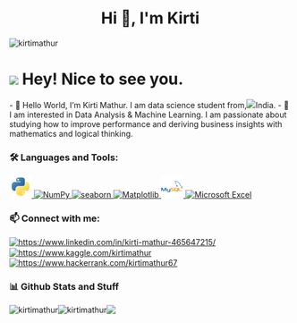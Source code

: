 <h1 align="center">Hi 👋, I'm Kirti</h1>

<p align="left"> <img src="https://komarev.com/ghpvc/?username=kirtimathur&label=Profile%20views&color=0e75b6&style=flat" alt="kirtimathur" /> </p>
<h1><img src="https://emojis.slackmojis.com/emojis/images/1531849430/4246/blob-sunglasses.gif?1531849430" width="30"/> Hey! Nice to see you.</h1>

<p>
- 👋 Hello World, I’m Kirti Mathur. I am data science student from,<img src="https://hatscripts.github.io/circle-flags/flags/in.svg" width="20">India.
- 👀 I am interested in Data Analysis & Machine Learning. I am passionate about studying how to improve performance and deriving business insights with mathematics and logical thinking.
</p>
<h3 align="left">🛠️ Languages and Tools:</h3>
<p align="left"> 
<a href="https://www.python.org" target="_blank" rel="noreferrer"> <img src="https://raw.githubusercontent.com/devicons/devicon/master/icons/python/python-original.svg" alt="python" width="40" height="40"/> </a> <a href="https://pandas.pydata.org/" target="_blank" rel="noreferrer"> <imgsrc="https://raw.githubusercontent.com/devicons/devicon/2ae2a900d2f041da66e950e4d48052658d850630/icons/pandas/pandas-original.svg" alt="pandas" width="40" height="40"/> </a><a href="https://numpy.org/" target="_blank" rel="noreferrer"><img src="https://numpy.org/images/logo.svg" title="NumPy" alt="NumPy" width="40" height="40"/> </a><a href="https://seaborn.pydata.org/" target="_blank" rel="noreferrer"> <img src="https://seaborn.pydata.org/_images/logo-mark-lightbg.svg" alt="seaborn" width="40" height="40"/> </a><a href="https://matplotlib.org/" target="_blank" rel="noreferrer">
<img src="https://matplotlib.org/stable/_images/sphx_glr_logos2_001.png" title="Matplotlib" alt="Matplotlib" width="40" height="40"/> </a>                            <a href="https://public.tableau.com/app/profile/kirti.mathur3578" target="_blank" rel="noreferrer"><imgsrc="https://www.lib.washington.edu/dataservices/images/Tableau_Software_logo.png/image" title="Tableau" alt="Tableau" width="40" height="40"/></a><a href="https://www.mysql.com/" target="_blank" rel="noreferrer"> <img src="https://raw.githubusercontent.com/devicons/devicon/master/icons/mysql/mysql-original-wordmark.svg" alt="mysql" width="40" height="40"/> </a> <a href="https://www.w3schools.com/cpp/" target="_blank" rel="noreferrer"><imgsrc="https://raw.githubusercontent.com/devicons/devicon/master/icons/cplusplus/cplusplus-original.svg" alt="cplusplus" width="40" height="40"/> </a><a href="https://www.microsoft.com/en-in/microsoft-365/excel" target="_blank" rel="noreferrer"><img src="https://seeklogo.com/images/M/microsoft-excel-logo-F8C90B4427-seeklogo.com.png" title="Microsoft Excel" alt="Microsoft Excel" width="40" height="40"/> </a></p>
<h3 align="left">📫 Connect with me:</h3>
<p align="left">
<a href="https://linkedin.com/in/https://www.linkedin.com/in/kirti-mathur-465647215/" target="blank"><img align="center" src="https://raw.githubusercontent.com/rahuldkjain/github-profile-readme-generator/master/src/images/icons/Social/linked-in-alt.svg" alt="https://www.linkedin.com/in/kirti-mathur-465647215/" height="30" width="40" /></a>
<a href="https://kaggle.com/https://www.kaggle.com/kirtimathur" target="blank"><img align="center" src="https://raw.githubusercontent.com/rahuldkjain/github-profile-readme-generator/master/src/images/icons/Social/kaggle.svg" alt="https://www.kaggle.com/kirtimathur" height="30" width="40" /></a>
<a href="https://www.hackerrank.com/https://www.hackerrank.com/kirtimathur67" target="blank"><img align="center" src="https://raw.githubusercontent.com/rahuldkjain/github-profile-readme-generator/master/src/images/icons/Social/hackerrank.svg" alt="https://www.hackerrank.com/kirtimathur67" height="30" width="40" /></a>
</p>

<h3> 📊 Github Stats and Stuff</h3>
<p><img align="left" src="https://github-readme-streak-stats.herokuapp.com/?user=kirtimathur&" alt="kirtimathur" />
<img align="left" src="https://github-readme-stats.vercel.app/api?username=kirtimathur&" alt="kirtimathur" /> </p>
                     
<img src="https://github-readme-stats.vercel.app/api/top-langs/?username=kirtimathur&hide_border=true&layout=compact" />



